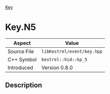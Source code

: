 [Key](index.md)
# Key.N5
| Aspect | Value |
| --- | --- |
| Source File | `libKestrel/event/key.hpp` |
| C++ Symbol | `kestrel::hid::kp_5` |
| Introduced | Version 0.8.0 |
## Description
